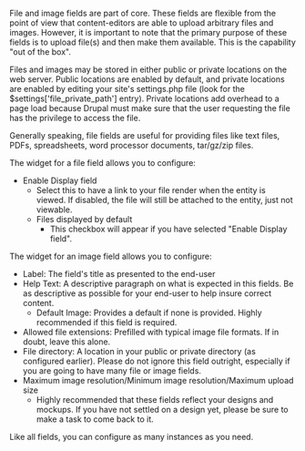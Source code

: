 File and image fields are part of core. These fields are flexible from the point of view that content-editors are able to upload arbitrary files and images. However, it is important to note that the primary purpose of these fields is to upload file(s) and then make them available. This is the capability "out of the box".

Files and images may be stored in either public or private locations on the web server. Public locations are enabled by default, and private locations are enabled by editing your site's settings.php file (look for the $settings['file_private_path'] entry). Private locations add overhead to a page load because Drupal must make sure that the user requesting the file has the privilege to access the file.

Generally speaking, file fields are useful for providing files like text files, PDFs, spreadsheets, word processor documents, tar/gz/zip files. 

The widget for a file field allows you to configure:
*  Enable Display field
   * Select this to have a link to your file render when the entity is viewed. If disabled, the file will still be attached to the entity, just not viewable.
   * Files displayed by default
     * This checkbox will appear if you have selected "Enable Display field".

The widget for an image field allows you to configure:
* Label: The field's title as presented to the end-user
* Help Text: A descriptive paragraph on what is expected in this fields. Be as descriptive as possible for your end-user to help insure correct content.
  * Default Image: Provides a default if none is provided. Highly recommended if this field is required.
* Allowed file extensions: Prefilled with typical image file formats. If in doubt, leave this alone.
* File directory: A location in your public or private directory (as configured earlier). Please do not ignore this field outright, especially if you are going to have many file or image fields.
* Maximum image resolution/Minimum image resolution/Maximum upload size
  * Highly recommended that these fields reflect your designs and mockups. If you have not settled on a design yet, please be sure to make a task to come back to it.
 
Like all fields, you can configure as many instances as you need.
